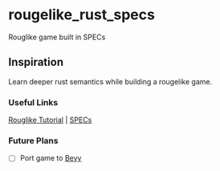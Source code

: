# rougelike_rust_specs
Rouglike game built in SPECs

## Inspiration
Learn deeper rust semantics while building a rougelike game.

### Useful Links
[Rouglike Tutorial](https://bfnightly.bracketproductions.com/) | [SPECs](https://github.com/amethyst/specs)

### Future Plans

- [ ] Port game to [Bevy](https://bevyengine.org/)
